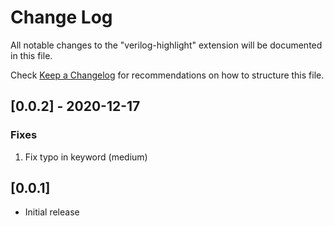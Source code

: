 # Change Log

All notable changes to the "verilog-highlight" extension will be documented in this file.

Check [Keep a Changelog](http://keepachangelog.com/) for recommendations on how to structure this file.

## [0.0.2] - 2020-12-17

### Fixes

1. Fix typo in keyword (medium)

## [0.0.1]

- Initial release

